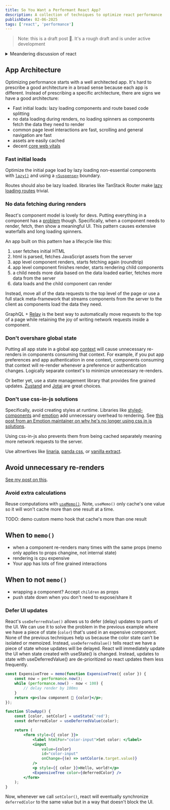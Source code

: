 ```yaml
---
title: So You Want a Performant React App?
description: A collection of techniques to optimize react performance
publishDate: 02-06-2025
tags: ['react', 'performance']
---
```


> Note: this is a draft post 🔨. It's a rough draft and is under active
> development

<details><summary>Meandering discussion of react</summary>
React is the most popular javascript library. The fact that it was released in
2013 and is still the
[most popular framework](https://2024.stateofjs.com/en-US/libraries/) is a
remarkable feat. Especially in the world where a new javascript framework comes
out every week.

Despite it's popularity, React has problems. Most notorious is it's runtime
performance. It's not that React isn't necessarily less performant than other
frameworks like Solid, Vue, or svelte. The problem with React is it requires
more engineering effort to make a performant app so larger React apps often run
into performance issues that aren't as problematic in other frameworks.

React historically put the effort of optimizing performance on developers. This
may be changing with the introduction of the
[React Compiler](https://react.dev/learn/react-compiler) which is a welcome
improvement. However, the react compiler doesn't solve all of React's
performance issues so we still need to keep manual performance techniques in our
toolbox.

This post is a brief overview of common techniques to creating a performant
react app.

</details>

## App Architecture

Optimizing performance starts with a well architected app. It's hard to
prescribe a good architecture in a broad sense because each app is different.
Instead of prescribing a specific architecture, there are signs we have a good
architecture:

- Fast initial loads: lazy loading components and route based code splitting
- no data loading during renders, no loading spinners as components fetch the
  data they need to render
- common page level interactions are fast, scrolling and general navigation are
  fast
- assets are easily cached
- decent
  [core web vitals](https://developer.chrome.com/docs/devtools/performance/overview#live-metrics)

### Fast initial loads

Optimize the initial page load by lazy loading non-essential components with
[`lazy()`](https://react.dev/reference/react/lazy) and using a
[`<Suspense>`](https://react.dev/reference/react/Suspense) boundary.

Routes should also be lazy loaded. libraries like TanStack Router make
[lazy loading routes](https://tanstack.com/router/latest/docs/framework/react/guide/code-splitting#using-the-lazytsx-suffix)
trivial.

### No data fetching during renders

React's component model is lovely for devs. Putting everything in a component
has a
[problem](https://bobaekang.com/blog/component-colocation-composition/#welcome-to-the-jungle)
though. Specifically, when a component needs to render, fetch, then show a
meaningful UI. This pattern causes extensive waterfalls and long loading
spinners.

An app built on this pattern hae a lifecycle like this:

1. user fetches initial HTML
1. html is parsed, fetches JavaScript assets from the server
1. app level component renders, starts fetching again (roundtrip)
1. app level component finishes render, starts rendering child components
1. a child needs more data based on the data loaded earlier, fetches more data
   from the server
1. data loads and the child component can render

Instead, move all of the data requests to the top level of the page or use a
full stack meta-framework that streams components from the server to the client
as components load the data they need.

GraphQL + [Relay](https://relay.dev/) is the best way to automatically move
requests to the top of a page while retaining the joy of writing network
requests inside a component.

### Don't overshare global state

Putting all app state in a global app
[context](https://react.dev/reference/react/createContext) will cause
unnecessary re-renders in components consuming that context. For example, if you
put app preferences and app authentication in one context, components consuming
that context will re-render whenever a preference or authentication changes.
Logically separate context's to minimize unnecessary re-renders.

Or better yet, use a state management library that provides fine grained
updates. [Zustand](https://zustand.docs.pmnd.rs/getting-started/introduction)
and [Jotai](https://jotai.org) are great choices.

### Don't use css-in-js solutions

Specifically, avoid creating styles at runtime. Libraries like
[styled-components](https://styled-components.com) and
[emotion](https://emotion.sh/docs/introduction) add unnecessary overhead to
rendering. See
[this post from an Emotion maintainer on why he's no longer using css in js solutions](https://dev.to/srmagura/why-were-breaking-up-wiht-css-in-js-4g9b).

Using css-in-js also prevents them from being cached separately meaning more
network requests to the server.

Use altnertives like [linaria](https://linaria.dev),
[panda css](https://panda-css.com), or
[vanilla extract](https://vanilla-extract.style).

## Avoid unnecessary re-renders

[See my post on this](./reducing-react-re-renders-with-memoized-references/).

### Avoid extra calculations

Reuse computations with
[`useMemo()`](https://react.dev/reference/react/useMemo). Note, `useMemo()` only
cache's one value so it will won't cache more than one result at a time.

TODO: demo custom memo hook that cache's more than one result

## When to `memo()`

- when a component re-renders many times with the same props (memo only applies
  to props changine, not internal state)
- rendering is cpu expensive
- Your app has lots of fine grained interactions

## When to not `memo()`

- wrapping a component? Accept `children` as props
- push state down when you don't need to expose/share it

### Defer UI updates

React's `useDeferredValue()` allows us to defer (delay) updates to parts of the
UI. We can use it to solve the problem in the previous example where we have a
piece of state (`color`) that's used in an expensive component. None of the
previous techniques help us because the color state can't be isolated or
memoized. Instead, `useDeferredValue()` tells react we have a piece of state
whose updates will be delayed. React will immediately update the UI when state
created with useState() is changed. Instead, updates to state with
useDeferredValue() are de-prioritized so react updates them less frequently.

```jsx
const ExpensiveTree = memo(function ExpensiveTree({ color }) {
	const now = performance.now();
	while (performance.now() - now < 100) {
		// delay render by 100ms
	}
	return <p>slow component 🐌 {color}</p>;
});

function SlowApp() {
	const [color, setColor] = useState('red');
	const deferredColor = useDeferredValue(color);

	return (
		<form style={{ color }}>
			<label htmlFor="color-input">Set color: </label>
			<input
				value={color}
				id="color-input"
				onChange={(e) => setColor(e.target.value)}
			/>
			<p style={{ color }}>Hello, world!</p>
			<ExpensiveTree color={deferredColor} />
		</form>
	);
}
```

Now, whenever we call `setColor()`, react will eventually synchronize
`deferredColor` to the same value but in a way that doesn't block the UI.
